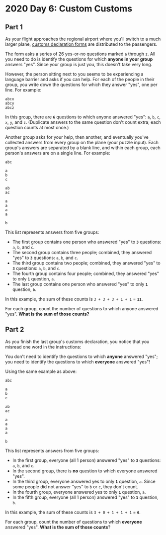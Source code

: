 # 2020 Day 6: Custom Customs

## Part 1

As your flight approaches the regional airport where you'll switch to a much larger plane, [customs declaration forms](https://en.wikipedia.org/wiki/Customs_declaration) are distributed to the passengers.

The form asks a series of 26 yes-or-no questions marked `a` through `z`. All you need to do is identify the questions for which **anyone in your group** answers "yes". Since your group is just you, this doesn't take very long.

However, the person sitting next to you seems to be experiencing a language barrier and asks if you can help. For each of the people in their group, you write down the questions for which they answer "yes", one per line. For example:

```
abcx
abcy
abcz
```

In this group, there are **`6`** questions to which anyone answered "yes": `a`, `b`, `c`, `x`, `y`, and `z`. (Duplicate answers to the same question don't count extra; each question counts at most once.)

Another group asks for your help, then another, and eventually you've collected answers from every group on the plane (your puzzle input). Each group's answers are separated by a blank line, and within each group, each person's answers are on a single line. For example:

```
abc

a
b
c

ab
ac

a
a
a
a

b
```

This list represents answers from five groups:

- The first group contains one person who answered "yes" to **`3`** questions: `a`, `b`, and `c`.
- The second group contains three people; combined, they answered "yes" to **`3`** questions: `a`, `b`, and `c`.
- The third group contains two people; combined, they answered "yes" to **`3`** questions: `a`, `b`, and `c`.
- The fourth group contains four people; combined, they answered "yes" to only **`1`** question, `a`.
- The last group contains one person who answered "yes" to only **`1`** question, `b`.

In this example, the sum of these counts is `3 + 3 + 3 + 1 + 1` = **`11`**.

For each group, count the number of questions to which anyone answered "yes". **What is the sum of those counts?**

## Part 2

As you finish the last group's customs declaration, you notice that you misread one word in the instructions:

You don't need to identify the questions to which **anyone** answered "yes"; you need to identify the questions to which **everyone** answered "yes"!

Using the same example as above:

```
abc

a
b
c

ab
ac

a
a
a
a

b
```

This list represents answers from five groups:

- In the first group, everyone (all 1 person) answered "yes" to **`3`** questions: `a`, `b`, and `c`.
- In the second group, there is **no** question to which everyone answered "yes".
- In the third group, everyone answered yes to only **`1`** question, `a`. Since some people did not answer "yes" to `b` or `c`, they don't count.
- In the fourth group, everyone answered yes to only **`1`** question, `a`.
- In the fifth group, everyone (all 1 person) answered "yes" to **`1`** question, `b`.

In this example, the sum of these counts is `3 + 0 + 1 + 1 + 1` = **`6`**.

For each group, count the number of questions to which **everyone** answered "yes". **What is the sum of those counts**?
